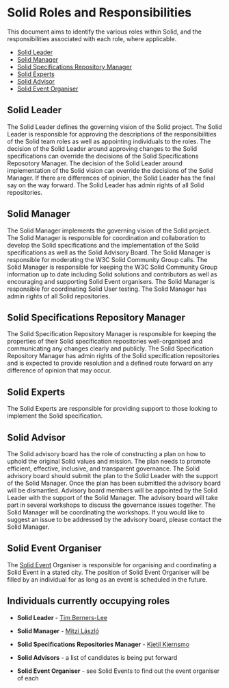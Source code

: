 # Solid Roles and Responsibilities  
This document aims to identify the various roles within Solid, and the responsibilities associated with each role, where applicable.

- [Solid Leader](#solid-leader)
- [Solid Manager](#solid-manager)
- [Solid Specifications Repository Manager](#solid-specifications-repository-manager)
- [Solid Experts](#solid-experts)
- [Solid Advisor](#solid-advisor)
- [Solid Event Organiser](#solid-event-organiser)

## Solid Leader
The Solid Leader defines the governing vision of the Solid project. The Solid Leader is responsible for approving the descriptions of the responsibilities of the Solid team roles as well as appointing individuals to the roles. The decision of the Solid Leader around approving changes to the Solid specifications can override the decisions of the Solid Specifications Reposotory Manager. The decision of the Solid Leader around implementation of the Solid vision can override the decisions of the Solid Manager. If there are differences of opinion, the Solid Leader has the final say on the way forward. The Solid Leader has admin rights of all Solid repositories. 

## Solid Manager
The Solid Manager implements the governing vision of the Solid project. The Solid Manager is responsible for coordination and collaboration to develop the Solid specifications and the implementation of the Solid specifications as well as the Solid Advisory Board. The Solid Manager is responsible for moderating the W3C Solid Community Group calls. The Solid Manager is responsible for keeping the W3C Solid Community Group information up to date including Solid solutions and contributors as well as encouraging and supporting Solid Event organisers. The Solid Manager is responsible for coordinating Solid User testing. The Solid Manager has admin rights of all Solid repositories. 

## Solid Specifications Repository Manager
The Solid Specification Repository Manager is responsible for keeping the properties of their Solid specification repositories well-organised and communicating any changes clearly and publicly. The Solid Specification Repository Manager has admin rights of the Solid specification repositories and is expected to provide resolution and a defined route forward on any difference of opinion that may occur.

## Solid Experts 
The Solid Experts are responsible for providing support to those looking to implement the Solid specification. 

## Solid Advisor
The Solid advisory board has the role of constructing a plan on how to uphold the original Solid values and mission. The plan needs to promote efficient, effective, inclusive, and transparent governance. The Solid advisory board should submit the plan to the Solid Leader with the support of the Solid Manager. Once the plan has been submitted the advisory board will be dismantled. Advisory board members will be appointed by the Solid Leader with the support of the Solid Manager. The advisory board will take part in several workshops to discuss the governance issues together. The Solid Manager will be coordinating the workshops. If you would like to suggest an issue to be addressed by the advisory board, please contact the Solid Manager.

## Solid Event Organiser
The [Solid Event](solid-events.md) Organiser is responsible for organising and coordinating a Solid Event in a stated city. The position of Solid Event Organiser will be filled by an individual for as long as an event is scheduled in the future.

## Individuals currently occupying roles

* **Solid Leader** - [Tim Berners-Lee](https://github.com/timbl)

* **Solid Manager** - [Mitzi László](https://github.com/Mitzi-Laszlo)

* **Solid Specifications Repositories Manager** - [Kjetil Kjernsmo](https://github.com/kjetilk)

* **Solid Advisors** - a list of candidates is being put forward

* **Solid Event Organiser** - see Solid Events to find out the event organiser of each
